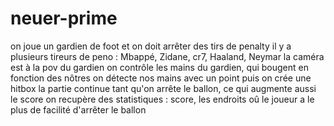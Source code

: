 # neuer-prime

on joue un gardien de foot et on doit arrêter des tirs de penalty
il y a plusieurs tireurs de peno : Mbappé, Zidane, cr7, Haaland, Neymar
la caméra est à la pov du gardien 
on contrôle les mains du gardien, qui bougent en fonction des nôtres
on détecte nos mains avec un point puis on crée une hitbox
la partie continue tant qu'on arrête le ballon, ce qui augmente aussi le score 
on recupère des statistiques : score, les endroits oû le joueur a le plus de facilité d'arrêter le ballon
  
